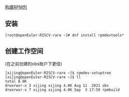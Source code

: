 [构建RPM包](https://docs.openeuler.org/zh/docs/20.09/docs/ApplicationDev/%E6%9E%84%E5%BB%BARPM%E5%8C%85.html)


## 安装
```
[root@openEuler-RISCV-rare ~]# dnf install rpmdevtools*
```


## 创建工作空间
(在之前创建的obs账户下更佳)
```
[xijing@openEuler-RISCV-rare ~]$ rpmdev-setuptree
[xijing@openEuler-RISCV-rare ~]$ ll
total 8.0K
drwxrwxr-x 3 xijing xijing 4.0K Aug 11  2021 obs
drwxrwxr-x 7 xijing xijing 4.0K Sep  3 17:59 rpmbuild
```





